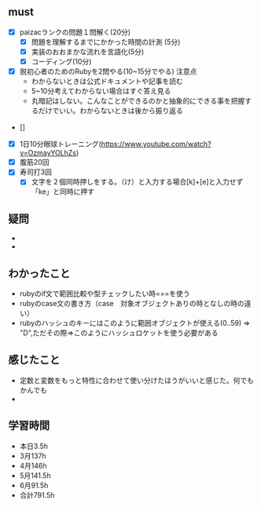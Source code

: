 

## must
- [x] paizacランクの問題１問解く(20分)
  - [x] 問題を理解するまでにかかった時間の計測 (5分)
  - [x] 実装のおおまかな流れを言語化(5分)
  - [x] コーディング(10分)
- [x] 脱初心者のためのRubyを2問やる(10~15分でやる)
  注意点
   -  わからないときは公式ドキュメントや記事を読む
   -  5~10分考えてわからない場合はすぐ答え見る
   -  丸暗記はしない。こんなことができるのかと抽象的にできる事を把握するだけでいい。わからないときは後から振り返る  
- []　 
- [x] 1日10分眼球トレーニング(https://www.youtube.com/watch?v=OzmayYOLhZs)
- [x] 腹筋20回
- [x] 寿司打3回
  - [x] 文字を２個同時押しをする。（け）と入力する場合[k]+[e]と入力せず「ke」と同時に押す

## 疑問
- 
- 

## わかったこと
- rubyのif文で範囲比較や型チェックしたい時===を使う
- rubyのcase文の書き方（case　対象オブジェクトありの時となしの時の違い）
- rubyのハッシュのキーにはこのように範囲オブジェクトが使える(0..59) => "D",ただその際=>このようにハッシュロケットを使う必要がある
## 感じたこと
- 定数と変数をもっと特性に合わせて使い分けたほうがいいと感じた。何でもかんでも
- 

## 学習時間
  - 本日3.5h
  - 3月137h
  - 4月146h
  - 5月141.5h
  - 6月91.5h　
  - 合計791.5h
    

